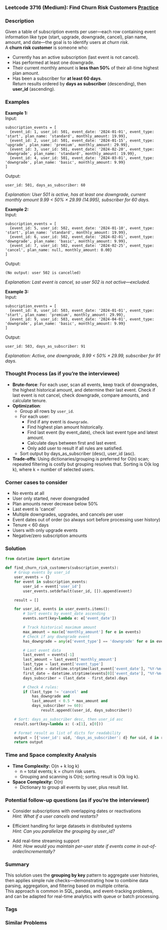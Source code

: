 ### Leetcode 3716 (Medium): Find Churn Risk Customers [Practice](https://leetcode.com/problems/find-churn-risk-customers)

### Description  
Given a table of subscription events per user—each row containing event information like type (start, upgrade, downgrade, cancel), plan name, amount, and date—the goal is to identify users at *churn risk*.  
A **churn risk customer** is someone who:  
- Currently has an active subscription (last event is not cancel).
- Has performed at least one downgrade.
- Their current monthly amount is **less than 50%** of their all-time highest plan amount.
- Has been a subscriber for **at least 60 days**.  
Return results ordered by **days as subscriber** (descending), then **user_id** (ascending).

### Examples  

**Example 1:**  
Input:  
```
subscription_events = [
  {event_id: 1, user_id: 501, event_date: '2024-01-01', event_type: 'start', plan_name: 'standard', monthly_amount: 19.99},
  {event_id: 2, user_id: 501, event_date: '2024-01-15', event_type: 'upgrade', plan_name: 'premium', monthly_amount: 29.99},
  {event_id: 3, user_id: 501, event_date: '2024-02-20', event_type: 'downgrade', plan_name: 'standard', monthly_amount: 19.99},
  {event_id: 4, user_id: 501, event_date: '2024-03-01', event_type: 'downgrade', plan_name: 'basic', monthly_amount: 9.99}
]
```
Output:  
```
user_id: 501, days_as_subscriber: 60
```
*Explanation: User 501 is active, has at least one downgrade, current monthly amount 9.99 < 50% × 29.99 (14.995), subscriber for 60 days.*

**Example 2:**  
Input:  
```
subscription_events = [
  {event_id: 5, user_id: 502, event_date: '2024-01-10', event_type: 'start', plan_name: 'standard', monthly_amount: 19.99},
  {event_id: 6, user_id: 502, event_date: '2024-02-01', event_type: 'downgrade', plan_name: 'basic', monthly_amount: 9.99},
  {event_id: 7, user_id: 502, event_date: '2024-02-25', event_type: 'cancel', plan_name: null, monthly_amount: 0.00}
]
```
Output:  
```
(No output: user 502 is cancelled)
```
*Explanation: Last event is cancel, so user 502 is not active—excluded.*

**Example 3:**  
Input:  
```
subscription_events = [
  {event_id: 8, user_id: 503, event_date: '2024-01-01', event_type: 'start', plan_name: 'premium', monthly_amount: 29.99},
  {event_id: 9, user_id: 503, event_date: '2024-04-01', event_type: 'downgrade', plan_name: 'basic', monthly_amount: 9.99}
]
```
Output:  
```
user_id: 503, days_as_subscriber: 91
```
*Explanation: Active, one downgrade, 9.99 < 50% × 29.99, subscriber for 91 days.*

### Thought Process (as if you’re the interviewee)  
- **Brute-force**: For each user, scan all events, keep track of downgrades, the highest historical amount, and determine their last event. Check if last event is not cancel, check downgrade, compare amounts, and calculate tenure.
- **Optimization**:  
    - Group all rows by `user_id`.  
    - For each user:
        - Find if any event is `downgrade`.
        - Find highest plan amount historically.
        - Find last event (by event_date), check last event type and latest amount.
        - Calculate days between first and last event.
        - Only add user to result if all rules are satisfied.
    - Sort output by days_as_subscriber (desc), user_id (asc).
- **Trade-offs**: Using dictionaries/grouping is preferred for O(n) scan; repeated filtering is costly but grouping resolves that. Sorting is O(k log k), where k = number of selected users.

### Corner cases to consider  
- No events at all
- User only started, never downgraded
- Plan amounts never decrease below 50%
- Last event is 'cancel'
- Multiple downgrades, upgrades, and cancels per user
- Event dates out of order (so always sort before processing user history)
- Tenure < 60 days
- Users with only upgrade events  
- Negative/zero subscription amounts

### Solution

```python
from datetime import datetime

def find_churn_risk_customers(subscription_events):
    # Group events by user_id
    user_events = {}
    for event in subscription_events:
        user_id = event['user_id']
        user_events.setdefault(user_id, []).append(event)

    result = []

    for user_id, events in user_events.items():
        # Sort events by event_date ascending
        events.sort(key=lambda e: e['event_date'])

        # Track historical maximum amount
        max_amount = max(e['monthly_amount'] for e in events)
        # Check if any downgrade event
        has_downgrade = any(e['event_type'] == 'downgrade' for e in events)

        # Last event data
        last_event = events[-1]
        last_amount = last_event['monthly_amount']
        last_type = last_event['event_type']
        last_date = datetime.strptime(last_event['event_date'], "%Y-%m-%d")
        first_date = datetime.strptime(events[0]['event_date'], "%Y-%m-%d")
        days_subscriber = (last_date - first_date).days

        # Check 4 rules:
        if (last_type != 'cancel' and
            has_downgrade and
            last_amount < 0.5 * max_amount and
            days_subscriber >= 60):
                result.append((user_id, days_subscriber))

    # Sort: days_as_subscriber desc, then user_id asc
    result.sort(key=lambda x: (-x[1], x[0]))

    # Format result as list of dicts for readability
    output = [{'user_id': uid, 'days_as_subscriber': d} for uid, d in result]
    return output
```

### Time and Space complexity Analysis  

- **Time Complexity:** O(n + k log k)  
    - n = total events; k = churn risk users.
    - Grouping and scanning is O(n); sorting result is O(k log k).
- **Space Complexity:** O(n)  
    - Dictionary to group all events by user, plus result list.

### Potential follow-up questions (as if you’re the interviewer)  

- Consider subscriptions with overlapping dates or reactivations  
  *Hint: What if a user cancels and restarts?*

- Efficient handling for large datasets in distributed systems  
  *Hint: Can you parallelize the grouping by user_id?*

- Add real-time streaming support  
  *Hint: How would you maintain per-user state if events come in out-of-order/incrementally?*

### Summary
This solution uses the **grouping by key** pattern to aggregate user histories, then applies simple rule checks—demonstrating how to combine data parsing, aggregation, and filtering based on multiple criteria.  
This approach is common in SQL, pandas, and event-tracking problems, and can be adapted for real-time analytics with queue or batch processing.

### Tags


### Similar Problems
